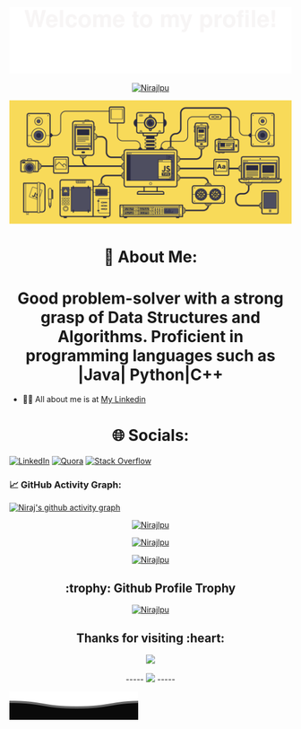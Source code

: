 ![](images/Bottom_up.svg)

<!-- ================ my-ticker =================== --> 


<p align="center"> 
<a href="https://readme-typing-svg.herokuapp.com"><img src="https://readme-typing-svg.herokuapp.com?color=%2336BCF7&center=true&vCenter=true&width=600&lines=Hi+there+👋,+I+am+Niraj+Kumar;+Welcome+to+My+Profile+!;Always+learning+new+things+!+!+!" alt="Nirajlpu" /></a>
</p>

<!-- ---------------------------------------------------------------------------------------------------------------------------------- -->



<!-- ---------------------------------------------------------------------------------------------------------------------------------- -->


<!--## Stack:-->

<img src="/images/stack-js.gif"/>

<!-- ---------------------------------------------------------------------------------------------------------------------------------- -->


# <h1 align="center">💫 About Me: </h1>
<h1 align="center"> Good problem-solver with a strong grasp of Data Structures and Algorithms. Proficient in programming languages such as <br>|Java| Python|C++</h1>

- 👨‍💻 All about me is at [My Linkedin]([https://www.linkedin.com/in//](https://www.linkedin.com/in/niraj46/))

<!-- ---------------------------------------------------------------------------------------------------------------------------------- -->



<!-- ---------------------------------------------------------------------------------------------------------------------------------- -->


# <h1 align="center"> 🌐 Socials: </h1>
[![LinkedIn](https://img.shields.io/badge/LinkedIn-%230077B5.svg?logo=linkedin&logoColor=white)](https://www.linkedin.com/in/niraj46/) [![Quora](https://img.shields.io/badge/Quora-%23B92B27.svg?logo=Quora&logoColor=white)](https://www.quora.com/profile/Niraj-Kumar-10247) [![Stack Overflow](https://img.shields.io/badge/-Stackoverflow-FE7A16?logo=stack-overflow&logoColor=white)](https://stackoverflow.com/users/20868893/niraj-kumar)

<!-- ---------------------------------------------------------------------------------------------------------------------------------- -->


<!--# <h1 align="center"> 💻 Tech Stack: </h1>
![CSS3](https://img.shields.io/badge/css3-%231572B6.svg?style=for-the-badge&logo=css3&logoColor=white) ![HTML5](https://img.shields.io/badge/html5-%23E34F26.svg?style=for-the-badge&logo=html5&logoColor=white) ![Java](https://img.shields.io/badge/python-3670A0?style=for-the-badge&logo=python&logoColor=ffdd54)  ![NodeJS](https://img.shields.io/badge/node.js-6DA55F?style=for-the-badge&logo=node.js&logoColor=white) ![Django](https://img.shields.io/badge/django-%23092E20.svg?style=for-the-badge&logo=django&logoColor=white) ![Adobe Premiere Pro](https://img.shields.io/badge/Adobe%20Premiere%20Pro-9999FF.svg?style=for-the-badge&logo=Adobe%20Premiere%20Pro&logoColor=white) ![Figma](https://img.shields.io/badge/figma-%23F24E1E.svg?style=for-the-badge&logo=figma&logoColor=white) ![Framer](https://img.shields.io/badge/Framer-black?style=for-the-badge&logo=framer&logoColor=blue) ![Adobe Lightroom](https://img.shields.io/badge/Adobe%20Lightroom-31A8FF.svg?style=for-the-badge&logo=Adobe%20Lightroom&logoColor=white) ![Adobe Photoshop](https://img.shields.io/badge/adobephotoshop-%2331A8FF.svg?style=for-the-badge&logo=adobephotoshop&logoColor=white) ![Sketch](https://img.shields.io/badge/Sketch-FFB387?style=for-the-badge&logo=sketch&logoColor=black) -->




<!--   GitHub stats graph -->
### 📈 GitHub Activity Graph:
[![Niraj's github activity graph](https://github-readme-activity-graph.cyclic.app/graph?username=Nirajlpu&theme=github-compact)](https://github.com/asim1909/github-readme-activity-graph)


<!-- ---------------------------------------------------------------------------------------------------------------------------------- -->

<p align="center"> 
<a href="https://github.com/Nirajlpu#"><img src="https://github-readme-stats.vercel.app/api?username=Nirajlpu&show_icons=true&theme=radical" alt="Nirajlpu" /></a>
</p>


<!-- ---------------------------------------------------------------------------------------------------------------------------------- -->

<p align="center"> 
<a href="https://github.com/Nirajlpu#"><img src="https://github-readme-streak-stats.herokuapp.com/?user=Nirajlpu&theme=radical&hide_border=false)" alt="Nirajlpu" /></a>
</p>

<!-- ---------------------------------------------------------------------------------------------------------------------------------- -->

<p align="center"> 
<a href="https://github.com/Nirajlpu#"><img src="https://github-readme-stats.vercel.app/api/top-langs/?username=Nirajlpu&theme=radical&hide_border=false&include_all_commits=false&count_private=false&layout=compact" alt="Nirajlpu" /></a>
</p>

<!-- ---------------------------------------------------------------------------------------------------------------------------------- -->

<h2 align="center"> :trophy: Github Profile Trophy </h1>

<p align="center"> 
<a href="https://github.com/Nirajlpu#"><img src="https://github-profile-trophy.vercel.app/?username=n=Nirajlpu&theme=radical" alt="Nirajlpu" /></a>
</p>

<!-- ---------------------------------------------------------------------------------------------------------------------------------- -->

<h2 align="center"> Thanks for visiting :heart: </h1>

<p align="center"> 
<img src="https://profile-counter.glitch.me/Nirajlpu/count.svg"> 
</p>

<!-- ---------------------------------------------------------------------------------------------------------------------------------- -->

<div align="center" width="150">
  ----- <a href="#"><img src="https://media.giphy.com/media/ZCN6F3FAkwsyOGU2RS/giphy.gif" width="40" /></a> -----
</div>

<!-- ---------------------------------------------------------------------------------------------------------------------------------- -->


![Bottom](images/Bottom_down.svg)
